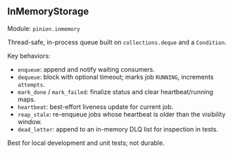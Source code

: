## InMemoryStorage

Module: `pinion.inmemory`

Thread-safe, in-process queue built on `collections.deque` and a `Condition`.

Key behaviors:

- `enqueue`: append and notify waiting consumers.
- `dequeue`: block with optional timeout; marks job `RUNNING`, increments `attempts`.
- `mark_done` / `mark_failed`: finalize status and clear heartbeat/running maps.
- `heartbeat`: best-effort liveness update for current job.
- `reap_stale`: re-enqueue jobs whose heartbeat is older than the visibility window.
- `dead_letter`: append to an in-memory DLQ list for inspection in tests.

Best for local development and unit tests; not durable.


